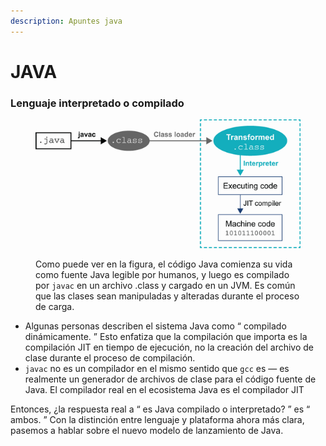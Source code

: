 ```yaml
---
description: Apuntes java
---
```


# JAVA

### Lenguaje interpretado o compilado

<figure><img src=".gitbook/assets/image.png" alt=""><figcaption><p>Como puede ver en la figura, el código Java comienza su vida como fuente Java legible por humanos, y luego es compilado por <code>javac</code> en un archivo .class y cargado en un JVM. Es común que las clases sean manipuladas y alteradas durante el proceso de carga.</p></figcaption></figure>

* Algunas personas describen el sistema Java como “ compilado dinámicamente. ” Esto enfatiza que la compilación que importa es la compilación JIT en tiempo de ejecución, no la creación del archivo de clase durante el proceso de compilación.
* `javac` no es un compilador en el mismo sentido que `gcc` es — es realmente un generador de archivos de clase para el código fuente de Java. El compilador real en el ecosistema Java es el compilador JIT

Entonces, ¿la respuesta real a “ es Java compilado o interpretado? ” es “ ambos. ” Con la distinción entre lenguaje y plataforma ahora más clara, pasemos a hablar sobre el nuevo modelo de lanzamiento de Java.
